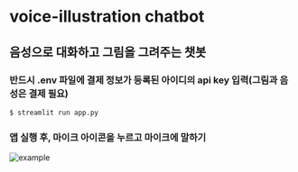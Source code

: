 # voice-illustration chatbot

## 음성으로 대화하고 그림을 그려주는 챗봇

### 반드시 .env 파일에 결제 정보가 등록된 아이디의 api key 입력(그림과 음성은 결제 필요)

```bash
$ streamlit run app.py
```

### 앱 실행 후, 마이크 아이콘을 누르고 마이크에 말하기

![example](https://github.com/DimensionSTP/voillust-chatbot/assets/65501090/3d2d4d5c-4d68-42a6-aa9f-047cc8959c9c)
